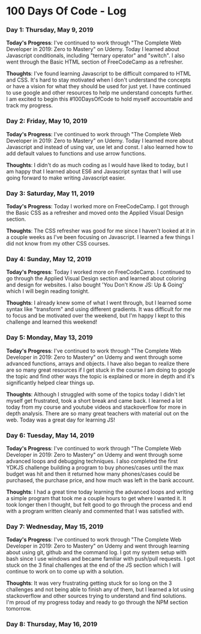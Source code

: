 # 100 Days Of Code - Log

### Day 1: Thursday, May 9, 2019

**Today's Progress**: I've continued to work through "The Complete Web Developer in 2019: Zero to Mastery" on Udemy. Today I learned about Javascript conditionals, including "ternary operator" and "switch". I also went through the Basic HTML section of FreeCodeCamp as a refresher.

**Thoughts**: I've found learning Javascript to be difficult compared to HTML and CSS. It's hard to stay motivated when I don't understand the concepts or have a vision for what they should be used for just yet. I have continued to use google and other resources to help me understand concepts further. I am excited to begin this #100DaysOfCode to hold myself accountable and track my progress.

### Day 2: Friday, May 10, 2019

**Today's Progress**: I've continued to work through "The Complete Web Developer in 2019: Zero to Mastery" on Udemy. Today I learned more about Javascript and instead of using var, use let and const. I also learned how to add default values to functions and use arrow functions.

**Thoughts**: I didn't do as much coding as I would have liked to today, but I am happy that I learned about ES6 and Javascript syntax that I will use going forward to make writing Javascript easier.

### Day 3: Saturday, May 11, 2019

**Today's Progress**: Today I worked more on FreeCodeCamp. I got through the Basic CSS as a refresher and moved onto the Applied Visual Design section.

**Thoughts**: The CSS refresher was good for me since I haven't looked at it in a couple weeks as I've been focusing on Javascript. I learned a few things I did not know from my other CSS courses.

### Day 4: Sunday, May 12, 2019

**Today's Progress**: Today I worked more on FreeCodeCamp. I continued to go through the Applied Visual Design section and learned about coloring and design for websites.  I also bought 'You Don't Know JS: Up & Going' which I will begin reading tonight.

**Thoughts**: I already knew some of what I went through, but I learned some syntax like "transform" and using different gradients. It was difficult for me to focus and be motivated over the weekend, but I'm happy I kept to this challenge and learned this weekend!

### Day 5: Monday, May 13, 2019

**Today's Progress**: I've continued to work through "The Complete Web Developer in 2019: Zero to Mastery" on Udemy and went through some advanced functions, arrays and objects. I have also began to realize there are so many great resources if I get stuck in the course I am doing to google the topic and find other ways the topic is explained or more in depth and it's significantly helped clear things up.

**Thoughts**: Although I struggled with some of the topics today I didn't let myself get frustrated, took a short break and came back. I learned a lot today from my course and youtube videos and stackoverflow for more in depth analysis. There are so many great teachers with material out on the web. Today was a great day for learning JS!

### Day 6: Tuesday, May 14, 2019

**Today's Progress**: I've continued to work through "The Complete Web Developer in 2019: Zero to Mastery" on Udemy and went through some advanced loops and debugging techniques. I also completed the first YDKJS challenge building a program to buy phones/cases until the max budget was hit and then it returned how many phones/cases could be purchased, the purchase price, and how much was left in the bank account.

**Thoughts**: I had a great time today learning the advanced loops and writing a simple program that took me a couple hours to get where I wanted it. It took longer then I thought, but felt good to go through the process and end with a program written cleanly and commented that I was satisfied with.

### Day 7: Wednesday, May 15, 2019

**Today's Progress**: I've continued to work through "The Complete Web Developer in 2019: Zero to Mastery" on Udemy and went through learning about using git, github and the command log. I got my system setup with bash since I use windows and became familiar with push/pull requests. I got stuck on the 3 final challenges at the end of the JS section which I will continue to work on to come up with a solution.

**Thoughts**: It was very frustrating getting stuck for so long on the 3 challenges and not being able to finish any of them, but I learned a lot using stackoverflow and other sources trying to understand and find solutions. I'm proud of my progress today and ready to go through the NPM section tomorrow.

### Day 8: Thursday, May 16, 2019
